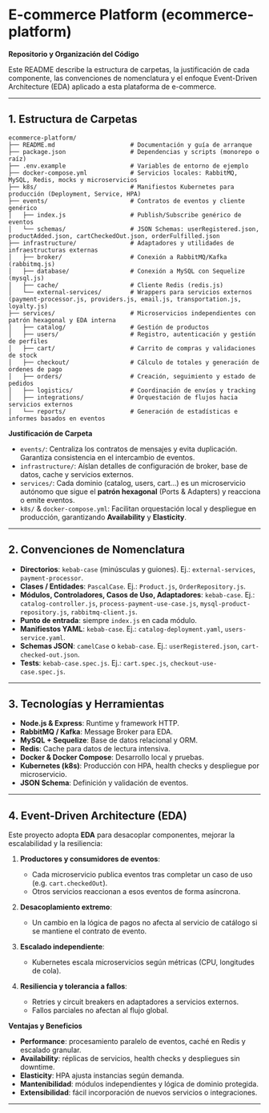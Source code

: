 # E-commerce Platform (ecommerce-platform)

**Repositorio y Organización del Código**

Este README describe la estructura de carpetas, la justificación de cada componente, las convenciones de nomenclatura y el enfoque Event-Driven Architecture (EDA) aplicado a esta plataforma de e-commerce.

---

## 1. Estructura de Carpetas

```text
ecommerce-platform/
├── README.md                     # Documentación y guía de arranque
├── package.json                  # Dependencias y scripts (monorepo o raíz)
├── .env.example                  # Variables de entorno de ejemplo
├── docker-compose.yml            # Servicios locales: RabbitMQ, MySQL, Redis, mocks y microservicios
├── k8s/                          # Manifiestos Kubernetes para producción (Deployment, Service, HPA)
├── events/                       # Contratos de eventos y cliente genérico
│   ├── index.js                  # Publish/Subscribe genérico de eventos
│   └── schemas/                  # JSON Schemas: userRegistered.json, productAdded.json, cartCheckedOut.json, orderFulfilled.json
├── infrastructure/               # Adaptadores y utilidades de infraestructuras externas
│   ├── broker/                   # Conexión a RabbitMQ/Kafka (rabbitmq.js)
│   ├── database/                 # Conexión a MySQL con Sequelize (mysql.js)
│   ├── cache/                    # Cliente Redis (redis.js)
│   └── external-services/        # Wrappers para servicios externos (payment-processor.js, providers.js, email.js, transportation.js, loyalty.js)
├── services/                     # Microservicios independientes con patrón hexagonal y EDA interna
│   ├── catalog/                  # Gestión de productos
│   ├── users/                    # Registro, autenticación y gestión de perfiles
│   ├── cart/                     # Carrito de compras y validaciones de stock
│   ├── checkout/                 # Cálculo de totales y generación de órdenes de pago
│   ├── orders/                   # Creación, seguimiento y estado de pedidos
│   ├── logistics/                # Coordinación de envíos y tracking
│   ├── integrations/             # Orquestación de flujos hacia servicios externos
│   └── reports/                  # Generación de estadísticas e informes basados en eventos
```

**Justificación de Carpeta**

* `events/`: Centraliza los contratos de mensajes y evita duplicación. Garantiza consistencia en el intercambio de eventos.
* `infrastructure/`: Aíslan detalles de configuración de broker, base de datos, cache y servicios externos.
* `services/`: Cada dominio (catalog, users, cart…) es un microservicio autónomo que sigue el **patrón hexagonal** (Ports & Adapters) y reacciona o emite eventos.
* `k8s/` & `docker-compose.yml`: Facilitan orquestación local y despliegue en producción, garantizando **Availability** y **Elasticity**.

---

## 2. Convenciones de Nomenclatura

* **Directorios**: `kebab-case` (minúsculas y guiones). Ej.: `external-services`, `payment-processor`.
* **Clases / Entidades**: `PascalCase`. Ej.: `Product.js`, `OrderRepository.js`.
* **Módulos, Controladores, Casos de Uso, Adaptadores**: `kebab-case`. Ej.: `catalog-controller.js`, `process-payment-use-case.js`, `mysql-product-repository.js`, `rabbitmq-client.js`.
* **Punto de entrada**: siempre `index.js` en cada módulo.
* **Manifiestos YAML**: `kebab-case`. Ej.: `catalog-deployment.yaml`, `users-service.yaml`.
* **Schemas JSON**: `camelCase` o `kebab-case`. Ej.: `userRegistered.json`, `cart-checked-out.json`.
* **Tests**: `kebab-case.spec.js`. Ej.: `cart.spec.js`, `checkout-use-case.spec.js`.

---

## 3. Tecnologías y Herramientas

* **Node.js & Express**: Runtime y framework HTTP.
* **RabbitMQ / Kafka**: Message Broker para EDA.
* **MySQL + Sequelize**: Base de datos relacional y ORM.
* **Redis**: Cache para datos de lectura intensiva.
* **Docker & Docker Compose**: Desarrollo local y pruebas.
* **Kubernetes (k8s)**: Producción con HPA, health checks y despliegue por microservicio.
* **JSON Schema**: Definición y validación de eventos.

---

## 4. Event-Driven Architecture (EDA)

Este proyecto adopta **EDA** para desacoplar componentes, mejorar la escalabilidad y la resiliencia:

1. **Productores y consumidores de eventos**:

   * Cada microservicio publica eventos tras completar un caso de uso (e.g. `cart.checkedOut`).
   * Otros servicios reaccionan a esos eventos de forma asíncrona.
2. **Desacoplamiento extremo**:

   * Un cambio en la lógica de pagos no afecta al servicio de catálogo si se mantiene el contrato de evento.
3. **Escalado independiente**:

   * Kubernetes escala microservicios según métricas (CPU, longitudes de cola).
4. **Resiliencia y tolerancia a fallos**:

   * Retries y circuit breakers en adaptadores a servicios externos.
   * Fallos parciales no afectan al flujo global.

**Ventajas y Beneficios**

* **Performance**: procesamiento paralelo de eventos, caché en Redis y escalado granular.
* **Availability**: réplicas de servicios, health checks y despliegues sin downtime.
* **Elasticity**: HPA ajusta instancias según demanda.
* **Mantenibilidad**: módulos independientes y lógica de dominio protegida.
* **Extensibilidad**: fácil incorporación de nuevos servicios o integraciones.

---
